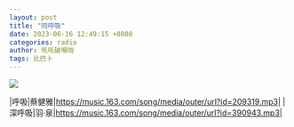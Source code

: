 ```yaml
---
layout: post
title: "同呼吸"
date: 2023-06-16 12:49:15 +0800
categories: radio
author: 吼吼破喉咙
tags: 比巴卜
---
```

![]({{site.baseurl}}/images/cover_20230616.jpg)

|呼吸|蔡健雅|https://music.163.com/song/media/outer/url?id=209319.mp3|
|深呼吸|羽·泉|https://music.163.com/song/media/outer/url?id=390943.mp3|

